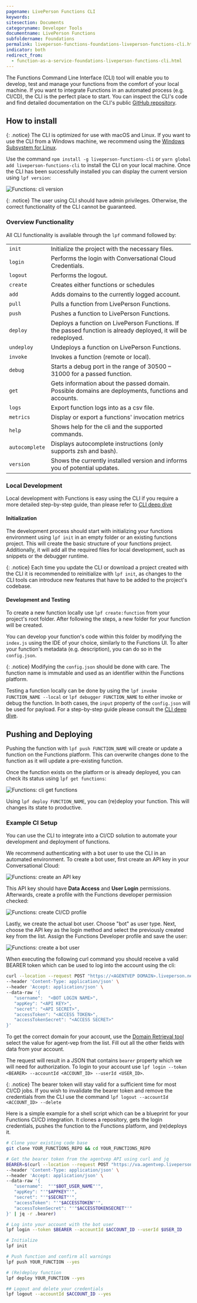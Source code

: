 ```yaml
---
pagename: LivePerson Functions CLI
keywords:
sitesection: Documents
categoryname: Developer Tools
documentname: LivePerson Functions
subfoldername: Foundations
permalink: liveperson-functions-foundations-liveperson-functions-cli.html
indicator: both
redirect_from:
  - function-as-a-service-foundations-liveperson-functions-cli.html
---
```


The Functions Command Line Interface (CLI) tool will enable you to develop, test and manage your functions from the comfort of your local machine. If you want to integrate Functions in an automated process (e.g. CI/CD), the CLI is the perfect place to start. You can inspect the CLI's code and find detailed documentation on the CLI's public [GitHub repository](https://github.com/LivePersonInc/faas-cli).

## How to install

 {: .notice}
The CLI is optimized for use with macOS and Linux. If you want to use the CLI from a Windows machine, we recommend using the [Windows Subsystem for Linux](https://docs.microsoft.com/en-us/windows/wsl/about).

Use the command `npm install -g liveperson-functions-cli` or `yarn global add liveperson-functions-cli` to install the CLI on your local machine. Once the CLI has been successfully installed you can display the current version using `lpf version`:

<img class="fancyimage" alt="Functions: cli version" src="img/functions/functions_cli_version.png">

{: .notice}
The user using CLI should have admin privileges. Otherwise, the correct functionality of the CLI cannot be guaranteed.
### Overview Functionality
All CLI functionality is available through the `lpf` command followed by:

|||
|--- |--- |
|`init`|Initialize the project with the necessary files.|
|`login`|Performs the login with Conversational Cloud Credentials.|
|`logout`|Performs the logout.|
|`create`|Creates either functions or schedules|
|`add`|Adds domains to the currently logged account.|
|`pull`|Pulls a function from LivePerson Functions.|
|`push`|Pushes a function to LivePerson Functions.|
|`deploy`|Deploys a function on LivePerson Functions. If the passed function is already deployed, it will be redeployed.|
|`undeploy`|Undeploys a function on LivePerson Functions.|
|`invoke`|Invokes a function (remote or local).|
|`debug`|Starts a debug port in the range of 30500 – 31000 for a passed function.|
|`get`|Gets information about the passed domain. Possible domains are deployments, functions and accounts.|
|`logs`|Export function logs into as a csv file.|
|`metrics`|Display or export a functions' invocation metrics |
|`help`|Shows help for the cli and the supported commands.|
|`autocomplete`|Displays autocomplete instructions (only supports zsh and bash).|
|`version`|Shows the currently installed version and informs you of potential updates.|

### Local Development

Local development with Functions is easy using the CLI if you require a more detailed step-by-step guide, than please refer to [CLI deep dive](liveperson-functions-getting-started-development-deep-dive-cli.html)
#### Initialization
The development process should start with initializing your functions environment using `lpf init` in an empty folder or an existing functions project. This will create the basic structure of your functions project. Additionally, it will add all the required files for local development, such as snippets or the debugger runtime.

{: .notice}
Each time you update the CLI or download a project created with the CLI it is recommended to reinitialize with `lpf init`, as changes to the CLI tools can introduce new features that have to be added to the project's codebase.

#### Development and Testing
To create a new function locally use `lpf create:function` from your project's root folder. After following the steps, a new folder for your function will be created.

You can develop your function's code within this folder by modifying the `index.js` using the IDE of your choice, similarly to the Functions UI. To alter your function's metadata (e.g. description), you can do so in the `config.json`.

{: .notice}
Modifying the `config.json` should be done with care. The function name is immutable and used as an identifier within the Functions platform.

Testing a function locally can be done by using the `lpf invoke FUNCTION_NAME --local` or `lpf debugger FUNCTION_NAME` to either invoke or debug the function. In both cases, the `input` property of the `config.json` will be used for payload. For a step-by-step guide please consult the [CLI deep dive](liveperson-functions-getting-started-development-deep-dive-cli.html).
## Pushing and Deploying
Pushing the function with `lpf push FUNCTION_NAME` will create or update a function on the Functions platform. This can overwrite changes done to the function as it will update a pre-existing function.

Once the function exists on the platform or is already deployed, you can check its status using `lpf get functions`:

<img class="fancyimage" alt="Functions: cli get functions" src="img/functions/functions_cli_get_functions.png">

Using `lpf deploy FUNCTION_NAME`, you can (re)deploy your function. This will changes its state to productive.
### Example CI Setup

You can use the CLI to integrate into a CI/CD solution to automate your development and deployment of functions.

We recommend authenticating with a bot user to use the CLI in an automated environment. To create a bot user, first create an API key in your Conversational Cloud:

 <img class="fancyimage" alt="Functions: create an API key" src="img/functions/functions_create_api_key.png">

This API key should have **Data Access** and **User Login** permissions. Afterwards, create a profile with the Functions developer permission checked:

 <img class="fancyimage" alt="Functions: create CI/CD profile" src="img/functions/functions_create_cicd_profile.png">

 Lastly, we create the actual bot user. Choose "bot" as user type. Next, choose the API key as the login method and select the previously created key from the list. Assign the Functions Developer profile and save the user:

 <img class="fancyimage" alt="Functions: create a bot user" src="img/functions/functions_create_bot_user.png">

When executing the following curl command you should receive a valid BEARER token which can be used to log into the account using the cli:
```sh
curl --location --request POST "https://<AGENTVEP DOMAIN>.liveperson.net/api/account/<ACCOUNT ID>/login?v=1.3" \
--header 'Content-Type: application/json' \
--header 'Accept: application/json' \
--data-raw '{
   "username":  "<BOT LOGIN NAME>",
   "appKey": "<API KEY>",
   "secret": "<API SECRET>",
   "accessToken": "<ACCESS TOKEN>",
   "accessTokenSecret": "<ACCESS SECRET>"
}'
```
To get the correct domain for your account, use the [Domain Retrieval tool](agent-domain-domain-api.html) select the value for agent-vep from the list. Fill out all the other fields with data from your account.

The request will result in a JSON that contains `bearer` property which we will need for authorization. To login to your account use `lpf login --token <BEARER> --accountId <ACCOUNT_ID> --userId <USER_ID>`.

{: .notice}
The bearer token will stay valid for a sufficient time for most CI/CD jobs. If you wish to invalidate the bearer token and remove the credentials from the CLI use the command `lpf logout --accountId <ACCOUNT_ID> --delete`

Here is a simple example for a shell script which can be a blueprint for your Functions CI/CD integration. It clones a repository, gets the login credentials, pushes the function to the Functions platform, and (re)deploys it.

```sh
# Clone your existing code base
git clone YOUR_FUNCTIONS_REPO && cd YOUR_FUNCTIONS_REPO

# Get the bearer token from the agentvep API using curl and jq
BEARER=$(curl --location --request POST "https://va.agentvep.liveperson.net/api/account/$ACCOUNT_ID/login?v=1.3" \
--header 'Content-Type: application/json' \
--header 'Accept: application/json' \
--data-raw '{
   "username":  "'"$BOT_USER_NAME"'",
   "appKey": "'"$APPKEY"'",
   "secret": "'"$SECRET"'",
   "accessToken": "'"$ACCESSTOKEN"'",
   "accessTokenSecret": "'"$ACCESSTOKENSECRET"'"
}' | jq -r .bearer)

# Log into your account with the bot user
lpf login --token $BEARER --accountId $ACCOUNT_ID --userId $USER_ID

# Initialize
lpf init

# Push function and confirm all warnings
lpf push YOUR_FUNCTION --yes

# (Re)deploy function
lpf deploy YOUR_FUNCTION --yes

## Logout and delete your credentials
lpf logout --accountId $ACCOUNT_ID --yes

```